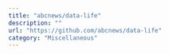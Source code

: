 ```yaml
---
title: "abcnews/data-life"
description: ""
url: "https://github.com/abcnews/data-life"
category: "Miscellaneous"
---
```

